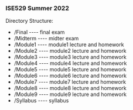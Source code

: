 ### ISE529 Summer 2022  
Directory Structure:  
- /Final ---- final exam
- /Midterm ---- midter exam
- /Module1 ---- module1 lecture and homework
- /Module2 ---- module2 lecture and homework
- /Module3 ---- module3 lecture and homework
- /Module4 ---- module4 lecture and homework
- /Module5 ---- module5 lecture and homework
- /Module6 ---- module6 lecture and homework
- /Module7 ---- module7 lecture and homework
- /Module8 ---- module8 lecture and homework
- /Module9 ---- module9 lecture and homework
- /Syllabus ---- syllabus

